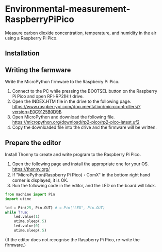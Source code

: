 # Environmental-measurement-RaspberryPiPico
Measure carbon dioxide concentration, temperature, and humidity in the air using a Raspberry Pi Pico.

## Installation
## Writing the farmware
Write the MicroPython firmware to the Raspberry Pi Pico.

1. Connect to the PC while pressing the BOOTSEL button on the Raspberry Pi Pico and open RPI-RP2(H:) drive.
1. Open the INDEX.HTM file in the drive to the following page.  
    https://www.raspberrypi.com/documentation/microcontrollers/?version=E0C9125B0D9B
1. Open MicroPython and download the following file.  
    https://micropython.org/download/rp2-pico/rp2-pico-latest.uf2
1. Copy the downloaded file into the drive and the firmware will be written.  
## Prepare the editor
Install Thonny to create and write program to the Raspberry Pi Pico.

1. Open the following page and install the appropriate one for your OS.  
    https://thonny.org/
1. If "MicroPython(Raspberry Pi Pico)・ComX" in the bottom right hand corner is displayed, it is OK.  
1. Run the following code in the editor, and the LED on the board will blick.  
```python
from machine import Pin
import utime

led = Pin(25, Pin.OUT) # = Pin("LED", Pin.OUT)
while True:
    led.value(1)
    utime.sleep(.5)
    led.value(0)
    utime.sleep(.5)
```
(If the editor does not recognise the Raspberry Pi Pico, re-write the firmware.)  
